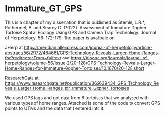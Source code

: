 # Immature_GT_GPS

This is a chapter of my dissertation that is published as Stemle, L.R.*, Rothermel, B. and Searcy C. (2022). Assessment of Immature Gopher Tortoise Spatial Ecology Using GPS and Camera Trap Technology. Journal of Herpetology. 56: 172-179. The paper is avalibale on 

JHerp at https://meridian.allenpress.com/journal-of-herpetology/article-abstract/56/2/172/484661/GPS-Technology-Reveals-Larger-Home-Ranges-for?redirectedFrom=fulltext and https://bioone.org/journals/journal-of-herpetology/volume-56/issue-2/20-128/GPS-Technology-Reveals-Larger-Home-Ranges-for-Immature-Gopher-Tortoises/10.1670/20-128.short

ResearchGate at https://www.researchgate.net/publication/362639434_GPS_Technology_Reveals_Larger_Home_Ranges_for_Immature_Gopher_Tortoises

We used GPS tags and got data from 6 tortoises that we analyzed with various types of home ranges. Attached is some of the code to convert GPS points to UTMs and the data that I entered into it. 
